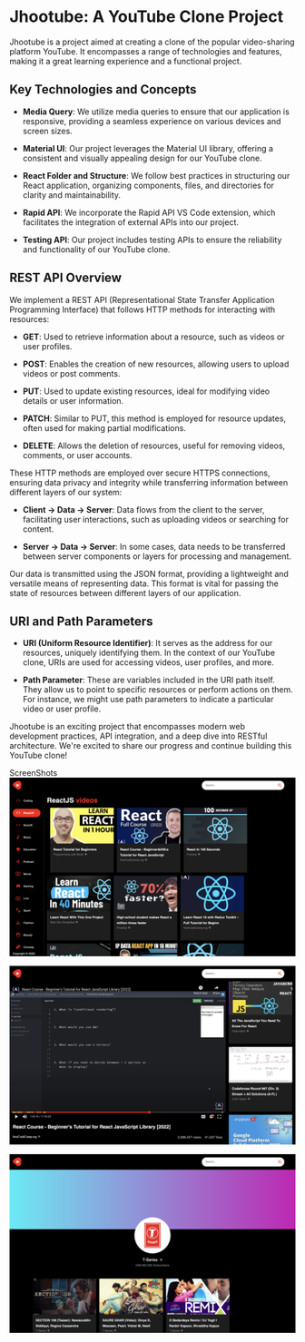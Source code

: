 # Jhootube: A YouTube Clone Project

Jhootube is a project aimed at creating a clone of the popular video-sharing platform YouTube. It encompasses a range of technologies and features, making it a great learning experience and a functional project.

## Key Technologies and Concepts

- **Media Query**: We utilize media queries to ensure that our application is responsive, providing a seamless experience on various devices and screen sizes.

- **Material UI**: Our project leverages the Material UI library, offering a consistent and visually appealing design for our YouTube clone.

- **React Folder and Structure**: We follow best practices in structuring our React application, organizing components, files, and directories for clarity and maintainability.

- **Rapid API**: We incorporate the Rapid API VS Code extension, which facilitates the integration of external APIs into our project.

- **Testing API**: Our project includes testing APIs to ensure the reliability and functionality of our YouTube clone.

## REST API Overview

We implement a REST API (Representational State Transfer Application Programming Interface) that follows HTTP methods for interacting with resources:

- **GET**: Used to retrieve information about a resource, such as videos or user profiles.

- **POST**: Enables the creation of new resources, allowing users to upload videos or post comments.

- **PUT**: Used to update existing resources, ideal for modifying video details or user information.

- **PATCH**: Similar to PUT, this method is employed for resource updates, often used for making partial modifications.

- **DELETE**: Allows the deletion of resources, useful for removing videos, comments, or user accounts.

These HTTP methods are employed over secure HTTPS connections, ensuring data privacy and integrity while transferring information between different layers of our system:

- **Client -> Data -> Server**: Data flows from the client to the server, facilitating user interactions, such as uploading videos or searching for content.

- **Server -> Data -> Server**: In some cases, data needs to be transferred between server components or layers for processing and management.

Our data is transmitted using the JSON format, providing a lightweight and versatile means of representing data. This format is vital for passing the state of resources between different layers of our application.

## URI and Path Parameters

- **URI (Uniform Resource Identifier)**: It serves as the address for our resources, uniquely identifying them. In the context of our YouTube clone, URIs are used for accessing videos, user profiles, and more.

- **Path Parameter**: These are variables included in the URI path itself. They allow us to point to specific resources or perform actions on them. For instance, we might use path parameters to indicate a particular video or user profile.

Jhootube is an exciting project that encompasses modern web development practices, API integration, and a deep dive into RESTful architecture. We're excited to share our progress and continue building this YouTube clone!

ScreenShots
![Home Page](https://github.com/kirteeprajapati/youtube_clone/blob/main/Assest/Video_cards.png)

![Video Player](https://github.com/kirteeprajapati/youtube_clone/blob/main/Assest/Videoplayer.png)

![Channel Card](https://github.com/kirteeprajapati/youtube_clone/blob/main/Assest/ChannelCard.png)
